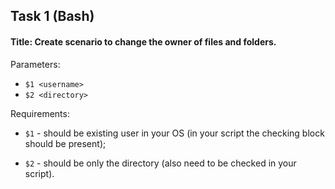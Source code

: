 ## Task 1 (Bash)
#### Title: Create scenario to change the owner of files and folders.
Parameters:
- `$1 <username>`
- `$2 <directory>`

Requirements:
- `$1` - should be existing user in your OS (in your script the checking block should be present);

- `$2` - should be only the directory (also need to be checked in your script).
